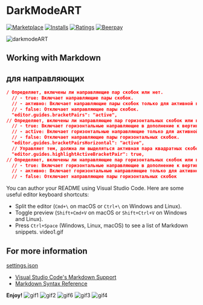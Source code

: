 # DarkModeART
[![Marketplace](https://vsmarketplacebadge.apphb.com/version/akamud.vscode-theme-onelight.svg)](https://marketplace.visualstudio.com/items/akamud.vscode-theme-onelight) [![Installs](https://vsmarketplacebadge.apphb.com/installs/akamud.vscode-theme-onelight.svg)](https://marketplace.visualstudio.com/items/akamud.vscode-theme-onelight) [![Ratings](https://vsmarketplacebadge.apphb.com/rating-short/akamud.vscode-theme-onelight.svg)](https://marketplace.visualstudio.com/items/akamud.vscode-theme-onelight)
[![Beerpay](https://img.shields.io/beerpay/akamud/vscode-theme-onelight.svg)](https://beerpay.io/akamud/vscode-theme-onelight)  

![darkmodeART](https://user-images.githubusercontent.com/63866043/190853754-ea3fdd2f-e4f8-4b6f-a739-688c7aea2dcd.png)

## Working with Markdown

## для направляющих 



```json
/ Определяет, включены ли направляющие пар скобок или нет.
  // - true: Включает направляющие пары скобок.
  // - активно: Включает направляющие пары скобок только для активной пары скобок.
  // - false: Отключает направляющие пары скобок.
  "editor.guides.bracketPairs": "active",
// Определяет, включены ли направляющие пар горизонтальных скобок или нет.
  // - true: Включает горизонтальные направляющие в дополнение к вертикальным направляющим пар кронштейнов.
  // - active: Включает горизонтальные направляющие только для активной пары кронштейнов.
  // - false: Отключает направляющие пары горизонтальных скобок.
  "editor.guides.bracketPairsHorizontal": "active",
  // Управляет тем, должна ли выделяться активная пара квадратных скобок в редакторе.
  "editor.guides.highlightActiveBracketPair": true,
// Определяет, включены ли направляющие пар горизонтальных скобок или нет.
  // - true: Включает горизонтальные направляющие в дополнение к вертикальным направляющим пар кронштейнов.
  // - активно: Включает горизонтальные направляющие только для активной пары кронштейнов.
  // - false: Отключает направляющие пары горизонтальных скобок
```




You can author your README using Visual Studio Code. Here are some useful editor keyboard shortcuts:

* Split the editor (`Cmd+\` on macOS or `Ctrl+\` on Windows and Linux).
* Toggle preview (`Shift+Cmd+V` on macOS or `Shift+Ctrl+V` on Windows and Linux).
* Press `Ctrl+Space` (Windows, Linux, macOS) to see a list of Markdown snippets.
video1.gif
## For more information

[settings.json](https://code.visualstudio.com/docs/getstarted/settings) 

* [Visual Studio Code's Markdown Support](http://code.visualstudio.com/docs/languages/markdown)
* [Markdown Syntax Reference](https://help.github.com/articles/markdown-basics/)

**Enjoy!**
![gif1](https://user-images.githubusercontent.com/63866043/190834191-4e243bc8-737b-488f-be6a-cafae61d6f57.gif)
![gif2](https://user-images.githubusercontent.com/63866043/190834262-2aeeb5a5-fa08-40db-ab6f-7d82b426ff24.gif)
![gif6](https://user-images.githubusercontent.com/63866043/190834606-41597c33-2490-4c4c-aaf9-922de807d2d0.gif)
![gif3](https://user-images.githubusercontent.com/63866043/190834374-4d7227da-bcfc-43be-93ab-cea99ff194c9.gif)
![gif4](https://user-images.githubusercontent.com/63866043/190834393-30d86014-f32b-49a3-bffe-bb3520a1c69b.gif)
